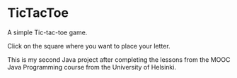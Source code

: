# TicTacToe

A simple Tic-tac-toe game.

Click on the square where you want to place your letter.

This is my second Java project after completing the lessons from the MOOC Java Programming course from the University of Helsinki.
